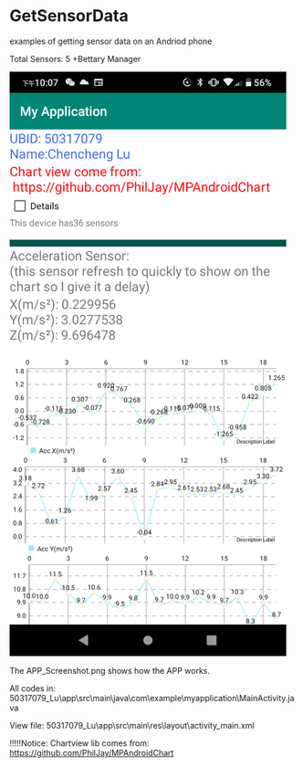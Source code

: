 # GetSensorData
examples of getting sensor data on an Andriod phone

Total Sensors: 5 +Bettary Manager

![A test image](APP_Screenshot.png)

The APP_Screenshot.png shows how the APP works.

All codes in: 50317079_Lu\app\src\main\java\com\example\myapplication\MainActivity.java

View file: 50317079_Lu\app\src\main\res\layout\activity_main.xml

!!!!!Notice: Chartview lib comes from: https://github.com/PhilJay/MPAndroidChart
